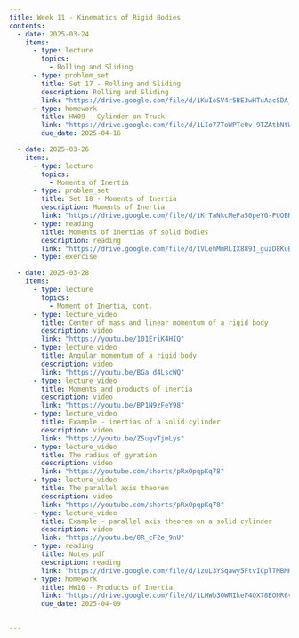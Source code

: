 ```yaml
---
title: Week 11 - Kinematics of Rigid Bodies
contents:
  - date: 2025-03-24
    items:
      - type: lecture
        topics:
          - Rolling and Sliding
      - type: problem_set
        title: Set 17 - Rolling and Sliding
        description: Rolling and Sliding
        link: "https://drive.google.com/file/d/1KwIoSV4r5BE3wHTuAacSDA_edLuWJ51w/view?usp=sharing"
      - type: homework
        title: HW09 - Cylinder on Truck
        link: "https://drive.google.com/file/d/1LIo77ToWPTe0v-9TZAtbNtWj-qZ_2WuG/view?usp=sharing"
        due_date: 2025-04-16

  - date: 2025-03-26
    items:
      - type: lecture
        topics:
          - Moments of Inertia
      - type: problem_set
        title: Set 18 - Moments of Inertia
        description: Moments of Inertia
        link: "https://drive.google.com/file/d/1KrTaNkcMePa50peY0-PUOBRNzSfpEStg/view?usp=sharing"
      - type: reading
        title: Moments of inertias of solid bodies
        description: reading
        link: "https://drive.google.com/file/d/1VLehMmRLIX889I_guzD8KuBhcXcyWkW_/view?usp=sharing"
      - type: exercise

  - date: 2025-03-28
    items:
      - type: lecture
        topics:
          - Moment of Inertia, cont.
      - type: lecture_video
        title: Center of mass and linear momentum of a rigid body
        description: video
        link: "https://youtu.be/101EriK4HIQ"
      - type: lecture_video
        title: Angular momentum of a rigid body
        description: video
        link: "https://youtu.be/BGa_d4LscWQ"
      - type: lecture_video
        title: Moments and products of inertia
        description: video
        link: "https://youtu.be/BP1N9zFeY98"
      - type: lecture_video
        title: Example - inertias of a solid cylinder
        description: video
        link: "https://youtu.be/Z5ugvTjmLys"
      - type: lecture_video
        title: The radius of gyration
        description: video
        link: "https://youtube.com/shorts/pRxOpqpKq78"
      - type: lecture_video
        title: The parallel axis theorem
        description: video
        link: "https://youtube.com/shorts/pRxOpqpKq78"
      - type: lecture_video
        title: Example - parallel axis theorem on a solid cylinder
        description: video
        link: "https://youtu.be/8R_cF2e_9nU"
      - type: reading
        title: Notes pdf
        description: reading
        link: "https://drive.google.com/file/d/1zuL3YSqawy5FtvICplTMBMHMxdpmpIBx/view?usp=sharing"
      - type: homework
        title: HW10 - Products of Inertia
        link: "https://drive.google.com/file/d/1LHWb3OWMIkeF4QX78EONR6v5vppMeuRO/view?usp=sharing"
        due_date: 2025-04-09
      

---
```

